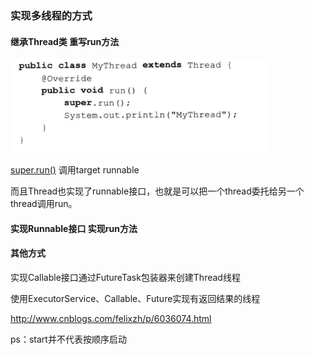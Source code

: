 ### 实现多线程的方式



#### 继承Thread类 重写run方法

![1549183627875](assets/1549183627875.png)

[super.run()](https://www.cnblogs.com/echo-cheng/p/6814909.html)  调用target runnable

而且Thread也实现了runnable接口，也就是可以把一个thread委托给另一个thread调用run。

#### 实现Runnable接口 实现run方法





#### 其他方式

实现Callable接口通过FutureTask包装器来创建Thread线程

使用ExecutorService、Callable、Future实现有返回结果的线程

http://www.cnblogs.com/felixzh/p/6036074.html



ps：start并不代表按顺序启动